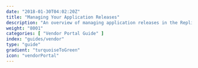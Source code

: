 ```yaml
---
date: "2018-01-30T04:02:20Z"
title: "Managing Your Application Releases"
description: "An overview of managing application releases in the Replicated Vendor Portal"
weight: "8001"
categories: [ "Vendor Portal Guide" ]
index: "guides/vendor"
type: "guide"
gradient: "turquoiseToGreen"
icon: "vendorPortal"
---
```


